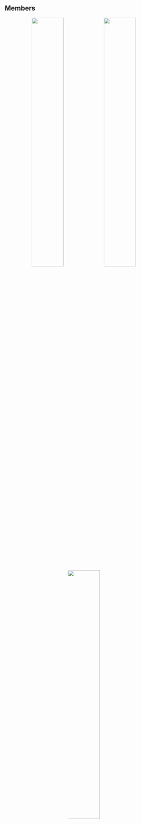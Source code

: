 ## Members
<div align="center">
        <img width="45%" src="https://github-readme-stats.vercel.app/api?username=icecubepiso&layout=compact&theme=react&hide_border=true&show_icons=true"/>
        <img width="45%" src="https://github-readme-stats.vercel.app/api?username=dobrc&layout=compact&theme=react&hide_border=true&show_icons=true"/>
        <img width="45%" src="https://github-readme-stats.vercel.app/api?username=D0min1kpico&layout=compact&theme=react&hide_border=true&show_icons=true"/>
</div>
